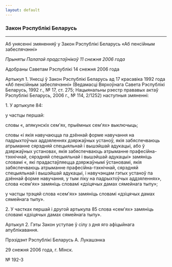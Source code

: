 ```yaml
---
layout: default
---
```


### Закон Рэспублікі Беларусь

****

<span class="underline"></span>

Аб унясенні змяненняў у Закон Рэспублікі Беларусь «Аб пенсійным
забеспячэнні»

*Прыняты Палатай прадстаўнікоў 11 снежня 2006 года*

Адобраны Саветам Рэспублікі 14 снежня 2006 года

Артыкул 1. Унесці ў Закон Рэспублікі Беларусь ад 17 красавіка 1992 года
«Аб пенсійным забеспячэнні» (Ведамасці Вярхоўнага Савета Рэспублікі
Беларусь, 1992 г., № 17, ст. 275; Нацыянальны рэестр прававых актаў
Рэспублікі Беларусь, 2006 г., № 114, 2/1252) наступныя змяненні:

1\. У артыкуле 84:

у частцы першай:

словы «, апякунскіх сем'ях, прыёмных сем'ях» выключыць;

словы «і якія навучаюцца па дзённай форме навучання на падрыхтоўчых
аддзяленнях дзяржаўных устаноў, якія забяспечваюць атрыманне
сярэдняй спецыяльнай і вышэйшай адукацыі, або ў дзяржаўных
установах, якія забяспечваюць атрыманне прафесійна-тэхнічнай,
сярэдняй спецыяльнай і вышэйшай адукацыі» замяніць словамі «, які
прадастаўляецца дзяржаўнымі ўстановамі, якія забяспечваюць атрыманне
прафесійна-тэхнічнай, сярэдняй спецыяльнай і вышэйшай адукацыі, і
навучэнцам гэтых устаноў па дзённай форме навучання, у тым ліку на
падрыхтоўчых аддзяленнях», слова «сем'ях» замяніць словамі «дзіцячых
дамах сямейнага тыпу»;

у частцы трэцяй слова «сем'ях» замяніць словамі «дзіцячых дамах
сямейнага тыпу».

2\. У частках першай і другой артыкула 85 слова «сем'ях» замяніць
словамі «дзіцячых дамах сямейнага тыпу».

Артыкул 2. Гэты Закон уступае ў сілу з дня яго афіцыйнага апублікавання.

Прэзідэнт Рэспублікі Беларусь А. Лукашэнка

29 снежня 2006 года, г. Мінск.

№ 192-З
